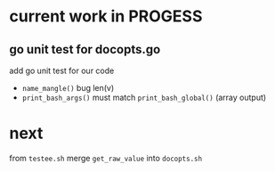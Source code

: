 # current work in PROGESS

## go unit test for docopts.go
add go unit test for our code

* `name_mangle()` bug len(v)
* `print_bash_args()` must match `print_bash_global()` (array output)

# next

from `testee.sh` merge `get_raw_value` into `docopts.sh`

